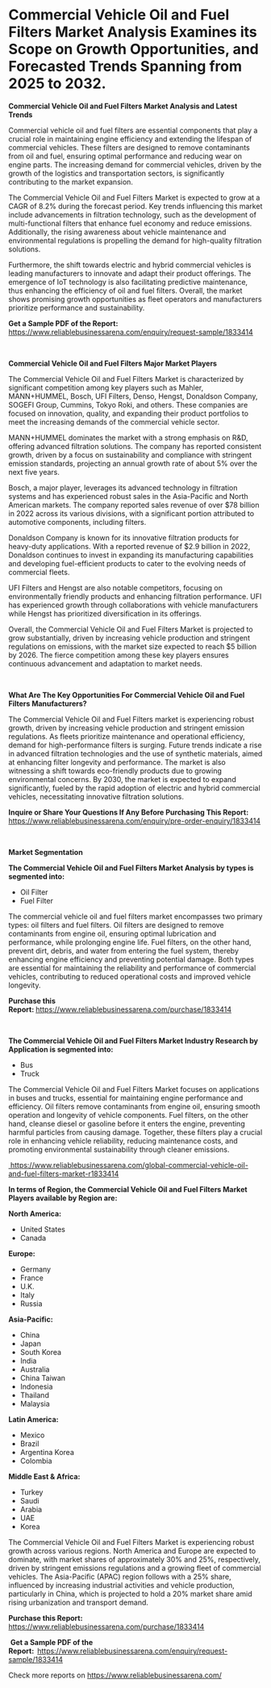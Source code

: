 <p><h1>Commercial Vehicle Oil and Fuel Filters Market Analysis Examines its Scope on Growth Opportunities, and Forecasted Trends Spanning from 2025 to 2032.</h1></p><p><strong>Commercial Vehicle Oil and Fuel Filters Market Analysis and Latest Trends</strong></p>
<p><p>Commercial vehicle oil and fuel filters are essential components that play a crucial role in maintaining engine efficiency and extending the lifespan of commercial vehicles. These filters are designed to remove contaminants from oil and fuel, ensuring optimal performance and reducing wear on engine parts. The increasing demand for commercial vehicles, driven by the growth of the logistics and transportation sectors, is significantly contributing to the market expansion.</p><p>The Commercial Vehicle Oil and Fuel Filters Market is expected to grow at a CAGR of 8.2% during the forecast period. Key trends influencing this market include advancements in filtration technology, such as the development of multi-functional filters that enhance fuel economy and reduce emissions. Additionally, the rising awareness about vehicle maintenance and environmental regulations is propelling the demand for high-quality filtration solutions. </p><p>Furthermore, the shift towards electric and hybrid commercial vehicles is leading manufacturers to innovate and adapt their product offerings. The emergence of IoT technology is also facilitating predictive maintenance, thus enhancing the efficiency of oil and fuel filters. Overall, the market shows promising growth opportunities as fleet operators and manufacturers prioritize performance and sustainability.</p></p>
<p><strong>Get a Sample PDF of the Report:&nbsp;</strong> <a href="https://www.reliablebusinessarena.com/enquiry/request-sample/1833414?utm_campaign=2630&utm_medium=2&utm_source=Github&utm_content=ia&utm_term=26032025&utm_id=commercial-vehicle-oil-and-fuel-filters">https://www.reliablebusinessarena.com/enquiry/request-sample/1833414</a></p>
<p>&nbsp;</p>
<p><strong>Commercial Vehicle Oil and Fuel Filters Major Market Players</strong></p>
<p><p>The Commercial Vehicle Oil and Fuel Filters Market is characterized by significant competition among key players such as Mahler, MANN+HUMMEL, Bosch, UFI Filters, Denso, Hengst, Donaldson Company, SOGEFI Group, Cummins, Tokyo Roki, and others. These companies are focused on innovation, quality, and expanding their product portfolios to meet the increasing demands of the commercial vehicle sector.</p><p>MANN+HUMMEL dominates the market with a strong emphasis on R&D, offering advanced filtration solutions. The company has reported consistent growth, driven by a focus on sustainability and compliance with stringent emission standards, projecting an annual growth rate of about 5% over the next five years.</p><p>Bosch, a major player, leverages its advanced technology in filtration systems and has experienced robust sales in the Asia-Pacific and North American markets. The company reported sales revenue of over $78 billion in 2022 across its various divisions, with a significant portion attributed to automotive components, including filters.</p><p>Donaldson Company is known for its innovative filtration products for heavy-duty applications. With a reported revenue of $2.9 billion in 2022, Donaldson continues to invest in expanding its manufacturing capabilities and developing fuel-efficient products to cater to the evolving needs of commercial fleets.</p><p>UFI Filters and Hengst are also notable competitors, focusing on environmentally friendly products and enhancing filtration performance. UFI has experienced growth through collaborations with vehicle manufacturers while Hengst has prioritized diversification in its offerings.</p><p>Overall, the Commercial Vehicle Oil and Fuel Filters Market is projected to grow substantially, driven by increasing vehicle production and stringent regulations on emissions, with the market size expected to reach $5 billion by 2026. The fierce competition among these key players ensures continuous advancement and adaptation to market needs.</p></p>
<p>&nbsp;</p>
<p><strong>What Are The Key Opportunities For Commercial Vehicle Oil and Fuel Filters Manufacturers?</strong></p>
<p><p>The Commercial Vehicle Oil and Fuel Filters market is experiencing robust growth, driven by increasing vehicle production and stringent emission regulations. As fleets prioritize maintenance and operational efficiency, demand for high-performance filters is surging. Future trends indicate a rise in advanced filtration technologies and the use of synthetic materials, aimed at enhancing filter longevity and performance. The market is also witnessing a shift towards eco-friendly products due to growing environmental concerns. By 2030, the market is expected to expand significantly, fueled by the rapid adoption of electric and hybrid commercial vehicles, necessitating innovative filtration solutions.</p></p>
<p><strong>Inquire or Share Your Questions If Any Before Purchasing This Report:</strong> <a href="https://www.reliablebusinessarena.com/enquiry/pre-order-enquiry/1833414?utm_campaign=2630&utm_medium=2&utm_source=Github&utm_content=ia&utm_term=26032025&utm_id=commercial-vehicle-oil-and-fuel-filters">https://www.reliablebusinessarena.com/enquiry/pre-order-enquiry/1833414</a></p>
<p>&nbsp;</p>
<p><strong>Market Segmentation</strong></p>
<p><strong>The Commercial Vehicle Oil and Fuel Filters Market Analysis by types is segmented into:</strong></p>
<p><ul><li>Oil Filter</li><li>Fuel Filter</li></ul></p>
<p><p>The commercial vehicle oil and fuel filters market encompasses two primary types: oil filters and fuel filters. Oil filters are designed to remove contaminants from engine oil, ensuring optimal lubrication and performance, while prolonging engine life. Fuel filters, on the other hand, prevent dirt, debris, and water from entering the fuel system, thereby enhancing engine efficiency and preventing potential damage. Both types are essential for maintaining the reliability and performance of commercial vehicles, contributing to reduced operational costs and improved vehicle longevity.</p></p>
<p><strong>Purchase this Report:&nbsp;</strong><a href="https://www.reliablebusinessarena.com/purchase/1833414?utm_campaign=2630&utm_medium=2&utm_source=Github&utm_content=ia&utm_term=26032025&utm_id=commercial-vehicle-oil-and-fuel-filters">https://www.reliablebusinessarena.com/purchase/1833414</a></p>
<p>&nbsp;</p>
<p><strong>The Commercial Vehicle Oil and Fuel Filters Market Industry Research by Application is segmented into:</strong></p>
<p><ul><li>Bus</li><li>Truck</li></ul></p>
<p><p>The Commercial Vehicle Oil and Fuel Filters Market focuses on applications in buses and trucks, essential for maintaining engine performance and efficiency. Oil filters remove contaminants from engine oil, ensuring smooth operation and longevity of vehicle components. Fuel filters, on the other hand, cleanse diesel or gasoline before it enters the engine, preventing harmful particles from causing damage. Together, these filters play a crucial role in enhancing vehicle reliability, reducing maintenance costs, and promoting environmental sustainability through cleaner emissions.</p></p>
<p><a href="https://www.reliablebusinessarena.com/global-commercial-vehicle-oil-and-fuel-filters-market-r1833414?utm_campaign=2630&utm_medium=2&utm_source=Github&utm_content=ia&utm_term=26032025&utm_id=commercial-vehicle-oil-and-fuel-filters">&nbsp;https://www.reliablebusinessarena.com/global-commercial-vehicle-oil-and-fuel-filters-market-r1833414</a></p>
<p><strong>In terms of Region, the Commercial Vehicle Oil and Fuel Filters Market Players available by Region are:</strong></p>
<p>
    <p> <strong> North America: </strong>
        <ul>
            <li>United States</li>
            <li>Canada</li>
        </ul>
        </p> 
    <p> <strong> Europe: </strong>
        <ul>
            <li>Germany</li>
            <li>France</li>
            <li>U.K.</li>
            <li>Italy</li>
            <li>Russia</li>
        </ul>
        </p> 
    <p> <strong> Asia-Pacific: </strong>
        <ul>
            <li>China</li>
            <li>Japan</li>
            <li>South Korea</li>
            <li>India</li>
            <li>Australia</li>
            <li>China Taiwan</li>
            <li>Indonesia</li>
            <li>Thailand</li>
            <li>Malaysia</li>
        </ul>
        </p> 
    <p> <strong> Latin America: </strong>
        <ul>
            <li>Mexico</li>
            <li>Brazil</li>
            <li>Argentina Korea</li>
            <li>Colombia</li>
        </ul>
        </p> 
    <p> <strong> Middle East & Africa: </strong>
        <ul>
            <li>Turkey</li>
            <li>Saudi</li>
            <li>Arabia</li>
            <li>UAE</li>
            <li>Korea</li>
        </ul>
    </p>
    </p>
<p><p>The Commercial Vehicle Oil and Fuel Filters Market is experiencing robust growth across various regions. North America and Europe are expected to dominate, with market shares of approximately 30% and 25%, respectively, driven by stringent emissions regulations and a growing fleet of commercial vehicles. The Asia-Pacific (APAC) region follows with a 25% share, influenced by increasing industrial activities and vehicle production, particularly in China, which is projected to hold a 20% market share amid rising urbanization and transport demand.</p></p>
<p><strong>Purchase this Report: </strong><a href="https://www.reliablebusinessarena.com/purchase/1833414?utm_campaign=2630&utm_medium=2&utm_source=Github&utm_content=ia&utm_term=26032025&utm_id=commercial-vehicle-oil-and-fuel-filters">https://www.reliablebusinessarena.com/purchase/1833414</a></p>
<p>&nbsp;<strong>Get a Sample PDF of the Report:&nbsp;&nbsp;</strong><a href="https://www.reliablebusinessarena.com/enquiry/request-sample/1833414?utm_campaign=2630&utm_medium=2&utm_source=Github&utm_content=ia&utm_term=26032025&utm_id=commercial-vehicle-oil-and-fuel-filters">https://www.reliablebusinessarena.com/enquiry/request-sample/1833414</a></p>
<p><strong></strong></p>
<p>Check more reports on <a href="https://www.reliablebusinessarena.com/?utm_campaign=2630&utm_medium=2&utm_source=Github&utm_content=ia&utm_term=26032025&utm_id=commercial-vehicle-oil-and-fuel-filters">https://www.reliablebusinessarena.com/</a></p>